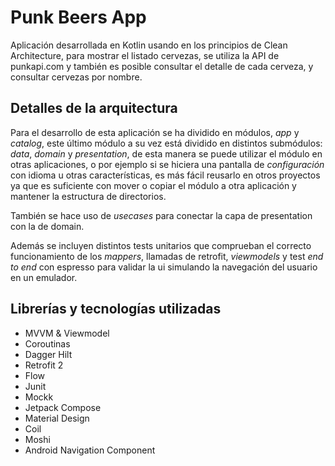 # Punk Beers App

Aplicación desarrollada en Kotlin usando en los principios de Clean Architecture, para mostrar el
listado cervezas, se utiliza la API de punkapi.com y también es posible consultar el detalle de cada
cerveza, y consultar cervezas por nombre.

## Detalles de la arquitectura

Para el desarrollo de esta aplicación se ha dividido en módulos, *app* y *catalog*, este último
módulo a su vez está dividido en distintos submódulos: *data*, *domain* y *presentation*, de esta
manera se puede utilizar el módulo en otras aplicaciones, o por ejemplo si se hiciera una pantalla
de *configuración* con idioma u otras características, es más fácil reusarlo en otros proyectos ya
que es suficiente con mover o copiar el módulo a otra aplicación y mantener la estructura de
directorios.

También se hace uso de *usecases* para conectar la capa de presentation con la de domain.

Además se incluyen distintos tests unitarios que comprueban el correcto funcionamiento de los
*mappers*, llamadas de retrofit, *viewmodels* y test *end to end* con espresso para validar la ui
simulando la navegación del usuario en un emulador.

## Librerías y tecnologías utilizadas

- MVVM & Viewmodel
- Coroutinas
- Dagger Hilt
- Retrofit 2
- Flow
- Junit
- Mockk
- Jetpack Compose
- Material Design
- Coil
- Moshi
- Android Navigation Component
